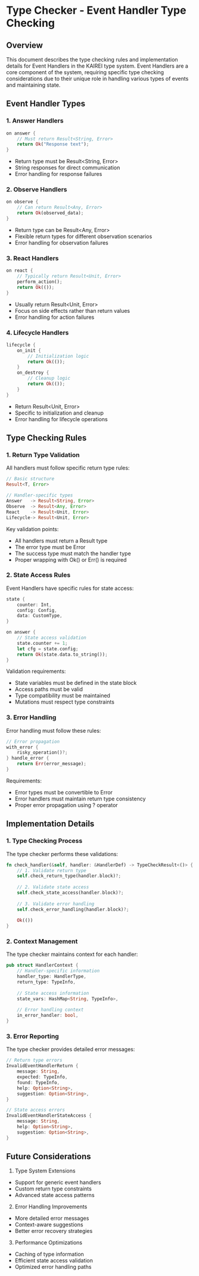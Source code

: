 # Type Checker - Event Handler Type Checking

## Overview

This document describes the type checking rules and implementation details for Event Handlers in the KAIREI type system. Event Handlers are a core component of the system, requiring specific type checking considerations due to their unique role in handling various types of events and maintaining state.

## Event Handler Types

### 1. Answer Handlers
```rust
on answer {
    // Must return Result<String, Error>
    return Ok("Response text");
}
```
- Return type must be Result<String, Error>
- String responses for direct communication
- Error handling for response failures

### 2. Observe Handlers
```rust
on observe {
    // Can return Result<Any, Error>
    return Ok(observed_data);
}
```
- Return type can be Result<Any, Error>
- Flexible return types for different observation scenarios
- Error handling for observation failures

### 3. React Handlers
```rust
on react {
    // Typically return Result<Unit, Error>
    perform_action();
    return Ok(());
}
```
- Usually return Result<Unit, Error>
- Focus on side effects rather than return values
- Error handling for action failures

### 4. Lifecycle Handlers
```rust
lifecycle {
    on_init {
        // Initialization logic
        return Ok(());
    }
    on_destroy {
        // Cleanup logic
        return Ok(());
    }
}
```
- Return Result<Unit, Error>
- Specific to initialization and cleanup
- Error handling for lifecycle operations

## Type Checking Rules

### 1. Return Type Validation

All handlers must follow specific return type rules:

```rust
// Basic structure
Result<T, Error>

// Handler-specific types
Answer   -> Result<String, Error>
Observe  -> Result<Any, Error>
React    -> Result<Unit, Error>
Lifecycle-> Result<Unit, Error>
```

Key validation points:
- All handlers must return a Result type
- The error type must be Error
- The success type must match the handler type
- Proper wrapping with Ok() or Err() is required

### 2. State Access Rules

Event Handlers have specific rules for state access:

```rust
state {
    counter: Int,
    config: Config,
    data: CustomType,
}

on answer {
    // State access validation
    state.counter += 1;
    let cfg = state.config;
    return Ok(state.data.to_string());
}
```

Validation requirements:
- State variables must be defined in the state block
- Access paths must be valid
- Type compatibility must be maintained
- Mutations must respect type constraints

### 3. Error Handling

Error handling must follow these rules:

```rust
// Error propagation
with_error {
    risky_operation()?;
} handle_error {
    return Err(error_message);
}
```

Requirements:
- Error types must be convertible to Error
- Error handlers must maintain return type consistency
- Proper error propagation using ? operator

## Implementation Details

### 1. Type Checking Process

The type checker performs these validations:

```rust
fn check_handler(&self, handler: &HandlerDef) -> TypeCheckResult<()> {
    // 1. Validate return type
    self.check_return_type(handler.block)?;
    
    // 2. Validate state access
    self.check_state_access(handler.block)?;
    
    // 3. Validate error handling
    self.check_error_handling(handler.block)?;
    
    Ok(())
}
```

### 2. Context Management

The type checker maintains context for each handler:

```rust
pub struct HandlerContext {
    // Handler-specific information
    handler_type: HandlerType,
    return_type: TypeInfo,
    
    // State access information
    state_vars: HashMap<String, TypeInfo>,
    
    // Error handling context
    in_error_handler: bool,
}
```

### 3. Error Reporting

The type checker provides detailed error messages:

```rust
// Return type errors
InvalidEventHandlerReturn {
    message: String,
    expected: TypeInfo,
    found: TypeInfo,
    help: Option<String>,
    suggestion: Option<String>,
}

// State access errors
InvalidEventHandlerStateAccess {
    message: String,
    help: Option<String>,
    suggestion: Option<String>,
}
```

## Future Considerations

1. Type System Extensions
- Support for generic event handlers
- Custom return type constraints
- Advanced state access patterns

2. Error Handling Improvements
- More detailed error messages
- Context-aware suggestions
- Better error recovery strategies

3. Performance Optimizations
- Caching of type information
- Efficient state access validation
- Optimized error handling paths
